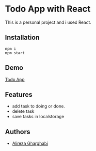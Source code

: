 
# Todo App with React

This is a personal project and i used React.
## Installation

```
npm i
npm start
```



## Demo



[Todo App](https://angry-pike-db34e5.netlify.app/)


    
## Features

- add task to doing or done.
- delete task
- save tasks in localstorage





## Authors

- [Alireza Gharghabi](https://github.com/alirezagh73)

